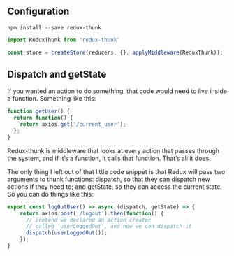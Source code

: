## Configuration
`npm install --save redux-thunk`

```jsx
import ReduxThunk from 'redux-thunk'

const store = createStore(reducers, {}, applyMiddleware(ReduxThunk));
````


## Dispatch and getState
If you wanted an action to do something, that code would need to live inside a function. Something like this:
```js
function getUser() {
  return function() {
    return axios.get('/current_user');
  };
}
```

Redux-thunk is middleware that looks at every action that passes through the system, and if it’s a function, it calls that function. That’s all it does.

The only thing I left out of that little code snippet is that Redux will pass two arguments to thunk functions: dispatch, so that they can dispatch new actions if they need to; and getState, so they can access the current state. So you can do things like this:
```js
export const logOutUser() => async (dispatch, getState) => {
    return axios.post('/logout').then(function() {
      // pretend we declared an action creator
      // called 'userLoggedOut', and now we can dispatch it
      dispatch(userLoggedOut());
    });
}
```

